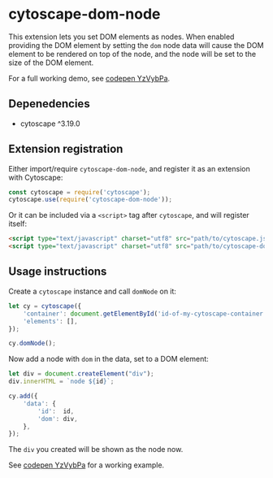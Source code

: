 # cytoscape-dom-node

This extension lets you set DOM elements as nodes. When enabled providing the
DOM element by setting the `dom` node data will cause the DOM element to be
rendered on top of the node, and the node will be set to the size of the DOM
element.

For a full working demo, see [codepen YzVybPa](https://codepen.io/mwri/pen/abWdVOG).

## Depenedencies

* cytoscape ^3.19.0

## Extension registration

Either import/require `cytoscape-dom-node`, and register it as an extension with Cytoscape:

```js
const cytoscape = require('cytoscape');
cytoscape.use(require('cytoscape-dom-node'));
```

Or it can be included via a `<script>` tag after `cytoscape`, and will register itself:

```html
<script type="text/javascript" charset="utf8" src="path/to/cytoscape.js"></script>
<script type="text/javascript" charset="utf8" src="path/to/cytoscape-dom-node.js"></script>
```

## Usage instructions

Create a `cytoscape` instance and call `domNode` on it:

```js
let cy = cytoscape({
    'container': document.getElementById('id-of-my-cytoscape-container'),
    'elements': [],
});

cy.domNode();
```

Now add a node with `dom` in the data, set to a DOM element:

```js
let div = document.createElement("div");
div.innerHTML = `node ${id}`;

cy.add({
    'data': {
        'id':  id,
        'dom': div,
    },
});
```

The `div` you created will be shown as the node now.

See [codepen YzVybPa](https://codepen.io/mwri/pen/abWdVOG) for a working
example.
